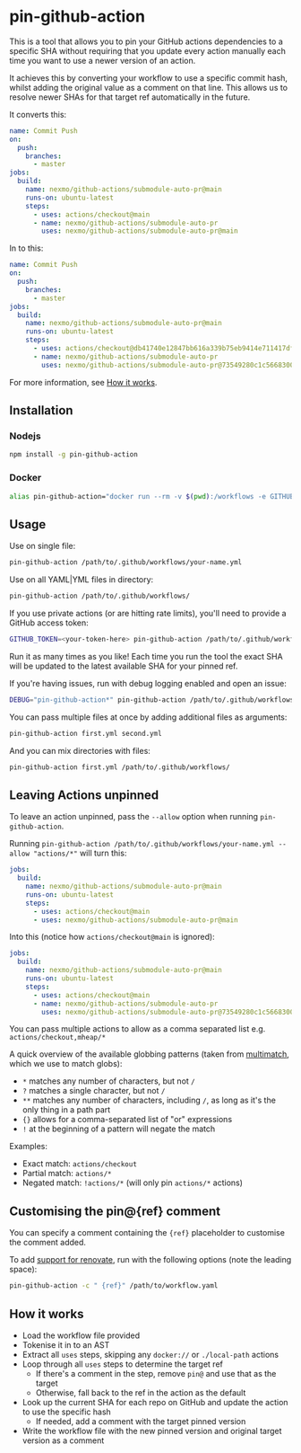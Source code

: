 # pin-github-action

This is a tool that allows you to pin your GitHub actions dependencies to a
specific SHA without requiring that you update every action manually each time
you want to use a newer version of an action.

It achieves this by converting your workflow to use a specific commit hash,
whilst adding the original value as a comment on that line. This allows us to
resolve newer SHAs for that target ref automatically in the future.

It converts this:

```yaml
name: Commit Push
on:
  push:
    branches:
      - master
jobs:
  build:
    name: nexmo/github-actions/submodule-auto-pr@main
    runs-on: ubuntu-latest
    steps:
      - uses: actions/checkout@main
      - name: nexmo/github-actions/submodule-auto-pr
        uses: nexmo/github-actions/submodule-auto-pr@main
```

In to this:

```yaml
name: Commit Push
on:
  push:
    branches:
      - master
jobs:
  build:
    name: nexmo/github-actions/submodule-auto-pr@main
    runs-on: ubuntu-latest
    steps:
      - uses: actions/checkout@db41740e12847bb616a339b75eb9414e711417df # pin@main
      - name: nexmo/github-actions/submodule-auto-pr
        uses: nexmo/github-actions/submodule-auto-pr@73549280c1c566830040d9a01fe9050dae6a3036 # pin@main
```

For more information, see [How it works](#how-it-works).

## Installation

### Nodejs

```bash
npm install -g pin-github-action
```

### Docker

```bash
alias pin-github-action="docker run --rm -v $(pwd):/workflows -e GITHUB_TOKEN mheap/pin-github-action"
```

## Usage

Use on single file:

```bash
pin-github-action /path/to/.github/workflows/your-name.yml
```

Use on all YAML|YML files in directory:

```bash
pin-github-action /path/to/.github/workflows/
```

If you use private actions (or are hitting rate limits), you'll need to provide
a GitHub access token:

```bash
GITHUB_TOKEN=<your-token-here> pin-github-action /path/to/.github/workflows/your-name.yml
```

Run it as many times as you like! Each time you run the tool the exact SHA will
be updated to the latest available SHA for your pinned ref.

If you're having issues, run with debug logging enabled and open an issue:

```bash
DEBUG="pin-github-action*" pin-github-action /path/to/.github/workflows/your-name.yml
```

You can pass multiple files at once by adding additional files as arguments:

```bash
pin-github-action first.yml second.yml
```

And you can mix directories with files:

```bash
pin-github-action first.yml /path/to/.github/workflows/
```

## Leaving Actions unpinned

To leave an action unpinned, pass the `--allow` option when running `pin-github-action`.

Running `pin-github-action /path/to/.github/workflows/your-name.yml --allow "actions/*"` will turn this:

```yaml
jobs:
  build:
    name: nexmo/github-actions/submodule-auto-pr@main
    runs-on: ubuntu-latest
    steps:
      - uses: actions/checkout@main
      - uses: nexmo/github-actions/submodule-auto-pr@main
```

Into this (notice how `actions/checkout@main` is ignored):

```yaml
jobs:
  build:
    name: nexmo/github-actions/submodule-auto-pr@main
    runs-on: ubuntu-latest
    steps:
      - uses: actions/checkout@main
      - name: nexmo/github-actions/submodule-auto-pr
        uses: nexmo/github-actions/submodule-auto-pr@73549280c1c566830040d9a01fe9050dae6a3036 # pin@main
```

You can pass multiple actions to allow as a comma separated list e.g. `actions/checkout,mheap/*`

A quick overview of the available globbing patterns (taken from [multimatch](https://github.com/sindresorhus/multimatch), which we use to match globs):

- `*` matches any number of characters, but not `/`
- `?` matches a single character, but not `/`
- `**` matches any number of characters, including `/`, as long as it's the only thing in a path part
- `{}` allows for a comma-separated list of "or" expressions
- `!` at the beginning of a pattern will negate the match

Examples:

- Exact match: `actions/checkout`
- Partial match: `actions/*`
- Negated match: `!actions/*` (will only pin `actions/*` actions)

## Customising the pin@{ref} comment

You can specify a comment containing the `{ref}` placeholder to customise the comment added.

To add [support for renovate](https://github.com/mheap/pin-github-action/issues/140), run with the following options (note the leading space):

```bash
pin-github-action -c " {ref}" /path/to/workflow.yaml
```

## How it works

- Load the workflow file provided
- Tokenise it in to an AST
- Extract all `uses` steps, skipping any `docker://` or `./local-path` actions
- Loop through all `uses` steps to determine the target ref
  - If there's a comment in the step, remove `pin@` and use that as the target
  - Otherwise, fall back to the ref in the action as the default
- Look up the current SHA for each repo on GitHub and update the action to use the specific hash
  - If needed, add a comment with the target pinned version
- Write the workflow file with the new pinned version and original target version as a comment
